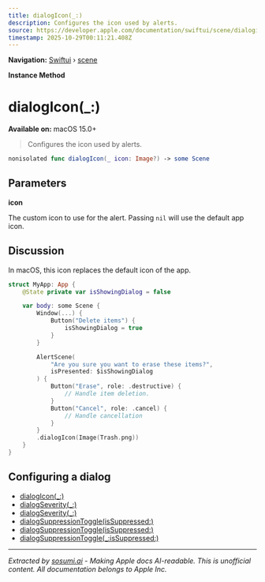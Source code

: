 ```yaml
---
title: dialogIcon(_:)
description: Configures the icon used by alerts.
source: https://developer.apple.com/documentation/swiftui/scene/dialogicon(_:)
timestamp: 2025-10-29T00:11:21.408Z
---
```


**Navigation:** [Swiftui](/documentation/swiftui) › [scene](/documentation/swiftui/scene)

**Instance Method**

# dialogIcon(_:)

**Available on:** macOS 15.0+

> Configures the icon used by alerts.

```swift
nonisolated func dialogIcon(_ icon: Image?) -> some Scene
```

## Parameters

**icon**

The custom icon to use for the alert. Passing `nil` will use the default app icon.



## Discussion

In macOS, this icon replaces the default icon of the app.

```swift
struct MyApp: App {
    @State private var isShowingDialog = false

    var body: some Scene {
        Window(...) {
            Button("Delete items") {
                isShowingDialog = true
            }
        }

        AlertScene(
            "Are you sure you want to erase these items?",
            isPresented: $isShowingDialog
        ) {
            Button("Erase", role: .destructive) {
                // Handle item deletion.
            }
            Button("Cancel", role: .cancel) {
                // Handle cancellation
            }
        }
        .dialogIcon(Image(Trash.png))
    }
}
```

## Configuring a dialog

- [dialogIcon(_:)](/documentation/swiftui/view/dialogicon(_:))
- [dialogSeverity(_:)](/documentation/swiftui/view/dialogseverity(_:))
- [dialogSeverity(_:)](/documentation/swiftui/scene/dialogseverity(_:))
- [dialogSuppressionToggle(isSuppressed:)](/documentation/swiftui/view/dialogsuppressiontoggle(issuppressed:))
- [dialogSuppressionToggle(isSuppressed:)](/documentation/swiftui/scene/dialogsuppressiontoggle(issuppressed:))
- [dialogSuppressionToggle(_:isSuppressed:)](/documentation/swiftui/view/dialogsuppressiontoggle(_:issuppressed:))

---

*Extracted by [sosumi.ai](https://sosumi.ai) - Making Apple docs AI-readable.*
*This is unofficial content. All documentation belongs to Apple Inc.*
